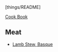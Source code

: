 [things/README]

[Cook Book](https://github.com/vmsmith/CookBook/blob/master/README.md)

## Meat  

* [Lamb Stew, Basque](https://github.com/vmsmith/CookBook/blob/master/lamb_stew_basque_1.md)
